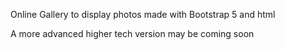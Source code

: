 Online Gallery to display photos made with Bootstrap 5 and html 

A more advanced higher tech version may be coming soon 
